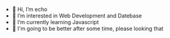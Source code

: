 - 👋 Hi, I’m echo
- 👀 I’m interested in Web Development and Datebase
- 🌱 I’m currently learning Javascript
- 🌱 I'm going to be better after some time, please looking that 
 
<!---
echoli11/echoli11 is a ✨ special ✨ repository because its `README.md` (this file) appears on your GitHub profile.
You can click the Preview link to take a look at your changes.
--->
